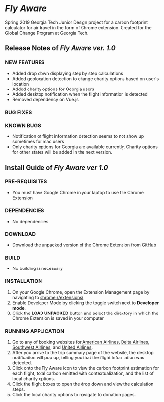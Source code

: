 # ***Fly Aware***
Spring 2019 Georgia Tech Junior Design project for a carbon footprint calculator for air travel in the form of Chrome extension. Created for the Global Change Program at Georgia Tech.

## Release Notes of ***Fly Aware ver. 1.0***
### NEW FEATURES
- Added drop down displaying step by step calculations
- Added geolocation detection to change charity options based on user's location
- Added charity options for Georgia users
- Added desktop notification when the flight information is detected  
- Removed dependency on Vue.js

### BUG FIXES



### KNOWN BUGS
- Notification of flight information detection seems to not show up sometimes for mac users
- Only charity options for Georgia are available currently. Charity options for other states will be added in the next version.


## Install Guide of ***Fly Aware ver 1.0***
### PRE-REQUISITES
- You must have Google Chrome in your laptop to use the Chrome Extension

### DEPENDENCIES
- No dependencies

### DOWNLOAD
- Download the unpacked version of the Chrome Extension from [GitHub](https://github.com/obecerra3/CarbonFootprintCalc)

### BUILD
- No building is necessary

### INSTALLATION
1. On your Google Chrome, open the Extension Management page by navigating to <chrome://extensions/>
2. Enable Developer Mode by clicking the toggle switch next to **Developer mode**.
3. Click the **LOAD UNPACKED** button and select the directory in which the Chrome Extension is saved in your computer

### RUNNING APPLICATION
1. Go to any of booking websites for [American Airlines](https://www.aa.com/homePage.do), [Delta Airlines](https://www.delta.com/), [Southwest Airlines](https://www.southwest.com/), and [United Airlines](https://www.united.com/en/us).
2. After you arrive to the trip summary page of the website, the desktop notification will pop up, telling you that the flight information was detected.
3. Click onto the Fly Aware icon to view the carbon footprint estimation for each flight, total carbon emitted with contextualization, and the list of local charity options.
4. Click the flight boxes to open the drop down and view the calculation steps.
5. Click the local charity options to navigate to donation pages.
